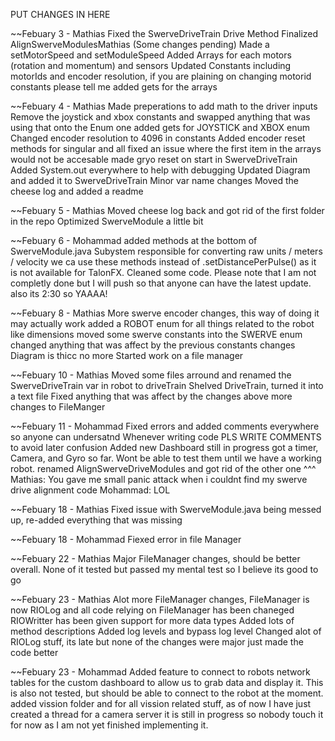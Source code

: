 PUT CHANGES IN HERE

~~Febuary 3 - Mathias
    Fixed the SwerveDriveTrain Drive Method
    Finalized AlignSwerveModulesMathias (Some changes pending)
    Made a setMotorSpeed and setModuleSpeed
    Added Arrays for each motors (rotation and momentum) and sensors
    Updated Constants including motorIds and encoder resolution, if you are plaining on changing motorid constants please tell me
    added gets for the arrays

~~Febuary 4 - Mathias
    Made preperations to add math to the driver inputs
    Remove the joystick and xbox constants and swapped anything that was using that onto the Enum one
    added gets for JOYSTICK and XBOX enum
    Changed encoder resolution to 4096 in constants
    Added encoder reset methods for singular and all
    fixed an issue where the first item in the arrays would not be accesable
    made gryo reset on start in SwerveDriveTrain
    Added System.out everywhere to help with debugging
    Updated Diagram and added it to SwerveDriveTrain
    Minor var name changes
    Moved the cheese log and added a readme

~~Febuary 5 - Mathias
    Moved cheese log back and got rid of the first folder in the repo
    Optimized SwerveModule a little bit
    
~~Febuary 6 - Mohammad
    added methods at the bottom of SwerveModule.java Subystem responsible for converting raw units / meters / velocity we ca use these methods instead of .setDistancePerPulse() as it is not available for TalonFX. Cleaned some code. Please note that I am not completly done but I will push so that anyone can have the latest update. also its 2:30 so YAAAA!

~~Febuary 8 - Mathias
    More swerve encoder changes, this way of doing it may actually work
    added a ROBOT enum for all things related to the robot like dimensions
    moved some swerve constants into the SWERVE enum
    changed anything that was affect by the previous constants changes
    Diagram is thicc no more
    Started work on a file manager

~~Febuary 10 - Mathias
    Moved some files arround and renamed the SwerveDriveTrain var in robot to driveTrain
    Shelved DriveTrain, turned it into a text file
    Fixed anything that was affect by the changes above
    more changes to FileManger

~~Febuary 11 - Mohammad
    Fixed errors and added comments everywhere so anyone can undersatnd
    Whenever writing code PLS WRITE COMMENTS to avoid later confusion
    Added new Dashboard still in progress got a timer, Camera, and Gyro
    so far. Wont be able to test them until we have a working robot.
    renamed AlignSwerveDriveModules and got rid of the other one
                                    ^^^ 
    Mathias: You gave me small panic attack when i couldnt find my swerve drive alignment code
    Mohammad: LOL

~~Febuary 18 - Mathias
    Fixed issue with SwerveModule.java being messed up, re-added everything that was missing
    
~~Febuary 18 - Mohammad
    Fiexed error in file Manager 

~~Febuary 22 - Mathias
    Major FileManager changes, should be better overall. None of it tested but passed my mental test so I believe its good to go

~~Febuary 23 - Mathias
    Alot more FileManager changes, FileManager is now RIOLog and all code relying on FileManager has been chaneged
    RIOWritter has been given support for more data types
    Added lots of method descriptions
    Added log levels and bypass log level
    Changed alot of RIOLog stuff, its late but none of the changes were major just made the code better

~~Febuary 23 - Mohammad
    Added feature to connect to robots network tables for the custom dashboard to allow us to grab data and display it. This is also
    not tested, but should be able to connect to the robot at the moment.
    added vission folder and for all vission related stuff, as of now I have just created a thread for a camera server it is still in progress so nobody touch it for now as I am  not yet finished implementing it.
